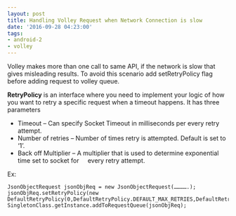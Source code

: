 ```yaml
---
layout: post
title: Handling Volley Request when Network Connection is slow
date: '2016-09-28 04:23:00'
tags:
- android-2
- volley
---
```



Volley makes more than one call to same API, if the network is slow that gives misleading results. To avoid this scenario add setRetryPolicy flag before adding request to volley queue. 

**RetryPolicy** is an interface where you need to implement your logic of how you want to retry a specific request when a timeout happens. 
It has three parameters

* Timeout – Can specify Socket Timeout in milliseconds per every retry attempt.
* Number of retries – Number of times retry is attempted. Default is set to ‘1’.
* Back off Multiplier – A multiplier that is used to determine exponential time set to socket for     every retry attempt.

Ex: 
```
JsonObjectRequest jsonObjReq = new JsonObjectRequest(………….); 
jsonObjReq.setRetryPolicy(new DefaultRetryPolicy(0,DefaultRetryPolicy.DEFAULT_MAX_RETRIES,DefaultRetryPolicy.DEFAULT.BACKOFF_MULT)); 
SingletonClass.getInstance.addToRequestQueue(jsonObjReq);
```